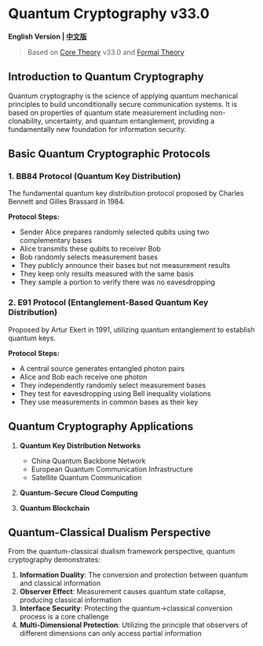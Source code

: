 # Quantum Cryptography v33.0

**English Version | [中文版](quantum_cryptography.md)**

> Based on [Core Theory](../../core_en.md) v33.0 and [Formal Theory](../../formal_theory_core_en.md)

## Introduction to Quantum Cryptography

Quantum cryptography is the science of applying quantum mechanical principles to build unconditionally secure communication systems. It is based on properties of quantum state measurement including non-clonability, uncertainty, and quantum entanglement, providing a fundamentally new foundation for information security.

## Basic Quantum Cryptographic Protocols

### 1. BB84 Protocol (Quantum Key Distribution)

The fundamental quantum key distribution protocol proposed by Charles Bennett and Gilles Brassard in 1984.

**Protocol Steps:**
- Sender Alice prepares randomly selected qubits using two complementary bases
- Alice transmits these qubits to receiver Bob
- Bob randomly selects measurement bases
- They publicly announce their bases but not measurement results
- They keep only results measured with the same basis
- They sample a portion to verify there was no eavesdropping

### 2. E91 Protocol (Entanglement-Based Quantum Key Distribution)

Proposed by Artur Ekert in 1991, utilizing quantum entanglement to establish quantum keys.

**Protocol Steps:**
- A central source generates entangled photon pairs
- Alice and Bob each receive one photon
- They independently randomly select measurement bases
- They test for eavesdropping using Bell inequality violations
- They use measurements in common bases as their key

## Quantum Cryptography Applications

1. **Quantum Key Distribution Networks**
   - China Quantum Backbone Network
   - European Quantum Communication Infrastructure
   - Satellite Quantum Communication

2. **Quantum-Secure Cloud Computing**

3. **Quantum Blockchain**

## Quantum-Classical Dualism Perspective

From the quantum-classical dualism framework perspective, quantum cryptography demonstrates:

1. **Information Duality**: The conversion and protection between quantum and classical information
2. **Observer Effect**: Measurement causes quantum state collapse, producing classical information
3. **Interface Security**: Protecting the quantum→classical conversion process is a core challenge
4. **Multi-Dimensional Protection**: Utilizing the principle that observers of different dimensions can only access partial information 